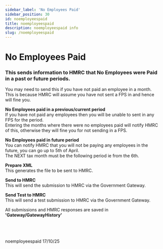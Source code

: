 ```yaml
---
sidebar_label: 'No Employees Paid'
sidebar_position: 30
id: noemployeespaid
title: noemployeespaid
description: noemployeespaid info
slug: /noemployeespaid
---
```


# No Employees Paid

### This sends information to HMRC that No Employees were Paid in a past or future periods.

You may need to send this if you have not paid an employee in a month. This is because HMRC will assume you have not sent a FPS in and hence will fine you.

**No Employees paid in a previous/current period**  
If you have not paid any employees then you will be unable to sent in any FPS for the period.  
Entering the months where there were no employees paid will notify HMRC of this, otherwise they will fine you for not sending in a FPS.

**No Employees paid in future period**  
You can notify HMRC that you will not be paying any employees in the future, you can go up to 5th of April.  
The NEXT tax month must be the following period ie from the 6th.

**Prepare XML**  
This generates the file to be sent to HMRC.

**Send to HMRC**  
This will send the submission to HMRC via the Government Gateway.

**Send Test to HMRC**  
This will send a test submission to HMRC via the Government Gateway.

All submissions and HMRC responses are saved in **'Gateway/GatewayHistory'**
<br/>
<br/>
<br/>
<br/>
<br/>
noemployeespaid 17/10/25

